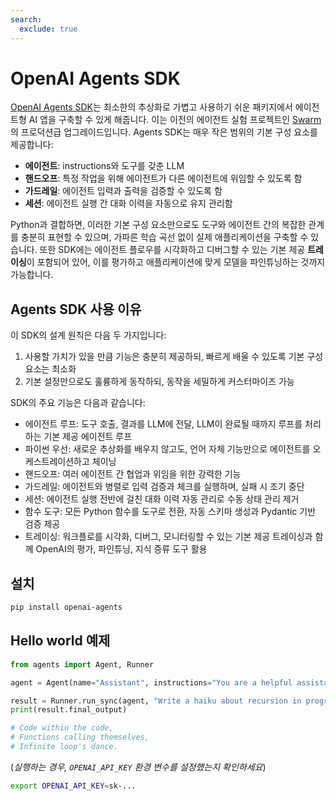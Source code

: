 ```yaml
---
search:
  exclude: true
---
```

# OpenAI Agents SDK

[OpenAI Agents SDK](https://github.com/openai/openai-agents-python)는 최소한의 추상화로 가볍고 사용하기 쉬운 패키지에서 에이전트형 AI 앱을 구축할 수 있게 해줍니다. 이는 이전의 에이전트 실험 프로젝트인 [Swarm](https://github.com/openai/swarm/tree/main)의 프로덕션급 업그레이드입니다. Agents SDK는 매우 작은 범위의 기본 구성 요소를 제공합니다:

-   **에이전트**: instructions와 도구를 갖춘 LLM
-   **핸드오프**: 특정 작업을 위해 에이전트가 다른 에이전트에 위임할 수 있도록 함
-   **가드레일**: 에이전트 입력과 출력을 검증할 수 있도록 함
-   **세션**: 에이전트 실행 간 대화 이력을 자동으로 유지 관리함

Python과 결합하면, 이러한 기본 구성 요소만으로도 도구와 에이전트 간의 복잡한 관계를 충분히 표현할 수 있으며, 가파른 학습 곡선 없이 실제 애플리케이션을 구축할 수 있습니다. 또한 SDK에는 에이전트 플로우를 시각화하고 디버그할 수 있는 기본 제공 **트레이싱**이 포함되어 있어, 이를 평가하고 애플리케이션에 맞게 모델을 파인튜닝하는 것까지 가능합니다.

## Agents SDK 사용 이유

이 SDK의 설계 원칙은 다음 두 가지입니다:

1. 사용할 가치가 있을 만큼 기능은 충분히 제공하되, 빠르게 배울 수 있도록 기본 구성 요소는 최소화
2. 기본 설정만으로도 훌륭하게 동작하되, 동작을 세밀하게 커스터마이즈 가능

SDK의 주요 기능은 다음과 같습니다:

-   에이전트 루프: 도구 호출, 결과를 LLM에 전달, LLM이 완료될 때까지 루프를 처리하는 기본 제공 에이전트 루프
-   파이썬 우선: 새로운 추상화를 배우지 않고도, 언어 자체 기능만으로 에이전트를 오케스트레이션하고 체이닝
-   핸드오프: 여러 에이전트 간 협업과 위임을 위한 강력한 기능
-   가드레일: 에이전트와 병렬로 입력 검증과 체크를 실행하며, 실패 시 조기 중단
-   세션: 에이전트 실행 전반에 걸친 대화 이력 자동 관리로 수동 상태 관리 제거
-   함수 도구: 모든 Python 함수를 도구로 전환, 자동 스키마 생성과 Pydantic 기반 검증 제공
-   트레이싱: 워크플로를 시각화, 디버그, 모니터링할 수 있는 기본 제공 트레이싱과 함께 OpenAI의 평가, 파인튜닝, 지식 증류 도구 활용

## 설치

```bash
pip install openai-agents
```

## Hello world 예제

```python
from agents import Agent, Runner

agent = Agent(name="Assistant", instructions="You are a helpful assistant")

result = Runner.run_sync(agent, "Write a haiku about recursion in programming.")
print(result.final_output)

# Code within the code,
# Functions calling themselves,
# Infinite loop's dance.
```

(_실행하는 경우, `OPENAI_API_KEY` 환경 변수를 설정했는지 확인하세요_)

```bash
export OPENAI_API_KEY=sk-...
```